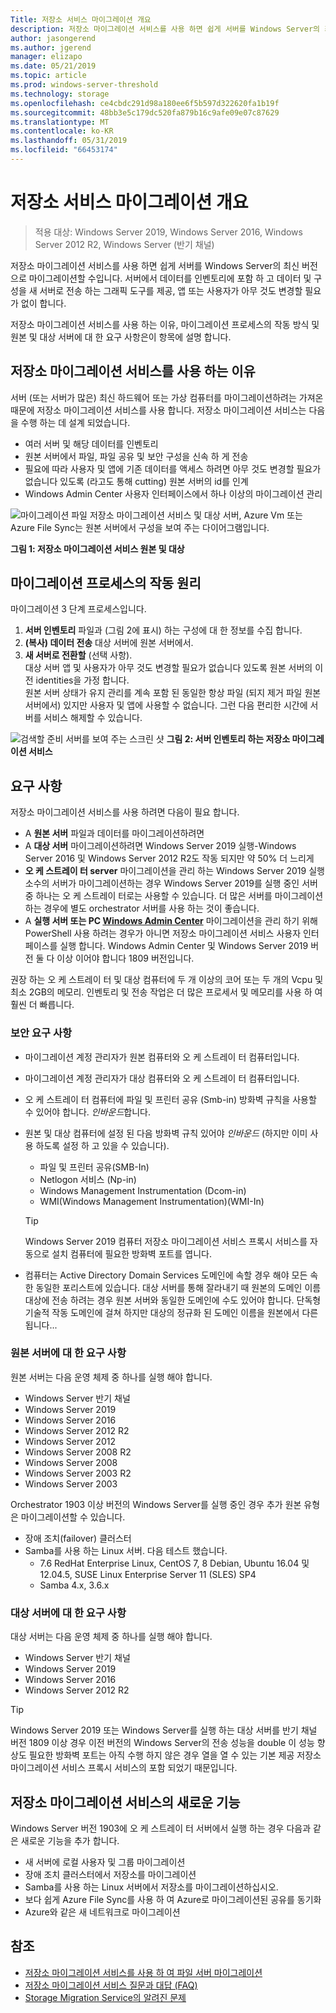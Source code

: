```yaml
---
Title: 저장소 서비스 마이그레이션 개요
description: 저장소 마이그레이션 서비스를 사용 하면 쉽게 서버를 Windows Server의 최신 버전으로 마이그레이션할 수입니다. 서버에서 데이터를 인벤토리에 포함 하 고 데이터 및 구성을 새 서버로 전송 하는 그래픽 도구를 제공, 앱 또는 사용자가 아무 것도 변경할 필요가 없이 합니다.
author: jasongerend
ms.author: jgerend
manager: elizapo
ms.date: 05/21/2019
ms.topic: article
ms.prod: windows-server-threshold
ms.technology: storage
ms.openlocfilehash: ce4cbdc291d98a180ee6f5b597d322620fa1b19f
ms.sourcegitcommit: 48bb3e5c179dc520fa879b16c9afe09e07c87629
ms.translationtype: MT
ms.contentlocale: ko-KR
ms.lasthandoff: 05/31/2019
ms.locfileid: "66453174"
---
```

# <a name="storage-migration-service-overview"></a>저장소 서비스 마이그레이션 개요

>적용 대상: Windows Server 2019, Windows Server 2016, Windows Server 2012 R2, Windows Server (반기 채널)

저장소 마이그레이션 서비스를 사용 하면 쉽게 서버를 Windows Server의 최신 버전으로 마이그레이션할 수입니다. 서버에서 데이터를 인벤토리에 포함 하 고 데이터 및 구성을 새 서버로 전송 하는 그래픽 도구를 제공, 앱 또는 사용자가 아무 것도 변경할 필요가 없이 합니다.

저장소 마이그레이션 서비스를 사용 하는 이유, 마이그레이션 프로세스의 작동 방식 및 원본 및 대상 서버에 대 한 요구 사항은이 항목에 설명 합니다.

## <a name="why-use-storage-migration-service"></a>저장소 마이그레이션 서비스를 사용 하는 이유

서버 (또는 서버가 많은) 최신 하드웨어 또는 가상 컴퓨터를 마이그레이션하려는 가져온 때문에 저장소 마이그레이션 서비스를 사용 합니다. 저장소 마이그레이션 서비스는 다음을 수행 하는 데 설계 되었습니다.

- 여러 서버 및 해당 데이터를 인벤토리
- 원본 서버에서 파일, 파일 공유 및 보안 구성을 신속 하 게 전송
- 필요에 따라 사용자 및 앱에 기존 데이터를 액세스 하려면 아무 것도 변경할 필요가 없습니다 있도록 (라고도 통해 cutting) 원본 서버의 id를 인계
- Windows Admin Center 사용자 인터페이스에서 하나 이상의 마이그레이션 관리

![마이그레이션 파일 저장소 마이그레이션 서비스 및 대상 서버, Azure Vm 또는 Azure File Sync는 원본 서버에서 구성을 보여 주는 다이어그램입니다.](media/overview/storage-migration-service-diagram.png)

**그림 1: 저장소 마이그레이션 서비스 원본 및 대상**

## <a name="how-the-migration-process-works"></a>마이그레이션 프로세스의 작동 원리

마이그레이션 3 단계 프로세스입니다.

1. **서버 인벤토리** 파일과 (그림 2에 표시) 하는 구성에 대 한 정보를 수집 합니다.
2. **(복사) 데이터 전송** 대상 서버에 원본 서버에서.
3. **새 서버로 전환할** (선택 사항).<br>대상 서버 앱 및 사용자가 아무 것도 변경할 필요가 없습니다 있도록 원본 서버의 이전 identities을 가정 합니다. <br>원본 서버 상태가 유지 관리를 계속 포함 된 동일한 항상 파일 (되지 제거 파일 원본 서버에서) 있지만 사용자 및 앱에 사용할 수 없습니다. 그런 다음 편리한 시간에 서버를 서비스 해제할 수 있습니다.

![검색할 준비 서버를 보여 주는 스크린 샷](media/migrate/inventory.png)
**그림 2: 서버 인벤토리 하는 저장소 마이그레이션 서비스**

## <a name="requirements"></a>요구 사항

저장소 마이그레이션 서비스를 사용 하려면 다음이 필요 합니다.

- A **원본 서버** 파일과 데이터를 마이그레이션하려면
- A **대상 서버** 마이그레이션하려면 Windows Server 2019 실행-Windows Server 2016 및 Windows Server 2012 R2도 작동 되지만 약 50% 더 느리게
- **오 케 스트레이 터 server** 마이그레이션을 관리 하는 Windows Server 2019 실행  <br>소수의 서버가 마이그레이션하는 경우 Windows Server 2019를 실행 중인 서버 중 하나는 오 케 스트레이 터로는 사용할 수 있습니다. 더 많은 서버를 마이그레이션하는 경우에 별도 orchestrator 서버를 사용 하는 것이 좋습니다.
- A **실행 서버 또는 PC [Windows Admin Center](../../manage/windows-admin-center/understand/windows-admin-center.md)**  마이그레이션을 관리 하기 위해 PowerShell 사용 하려는 경우가 아니면 저장소 마이그레이션 서비스 사용자 인터페이스를 실행 합니다. Windows Admin Center 및 Windows Server 2019 버전 둘 다 이상 이어야 합니다 1809 버전입니다.

권장 하는 오 케 스트레이 터 및 대상 컴퓨터에 두 개 이상의 코어 또는 두 개의 Vcpu 및 최소 2GB의 메모리. 인벤토리 및 전송 작업은 더 많은 프로세서 및 메모리를 사용 하 여 훨씬 더 빠릅니다.

### <a name="security-requirements"></a>보안 요구 사항

- 마이그레이션 계정 관리자가 원본 컴퓨터와 오 케 스트레이 터 컴퓨터입니다.
- 마이그레이션 계정 관리자가 대상 컴퓨터와 오 케 스트레이 터 컴퓨터입니다.
- 오 케 스트레이 터 컴퓨터에 파일 및 프린터 공유 (Smb-in) 방화벽 규칙을 사용할 수 있어야 합니다. *인바운드*합니다.
- 원본 및 대상 컴퓨터에 설정 된 다음 방화벽 규칙 있어야 *인바운드* (하지만 이미 사용 하도록 설정 하 고 있을 수 있습니다).
  - 파일 및 프린터 공유(SMB-In)
  - Netlogon 서비스 (Np-in)
  - Windows Management Instrumentation (Dcom-in)
  - WMI(Windows Management Instrumentation)(WMI-In)
  
  > [!TIP]
  > Windows Server 2019 컴퓨터 저장소 마이그레이션 서비스 프록시 서비스를 자동으로 설치 컴퓨터에 필요한 방화벽 포트를 엽니다.
- 컴퓨터는 Active Directory Domain Services 도메인에 속할 경우 해야 모든 속한 동일한 포리스트에 있습니다. 대상 서버를 통해 잘라내기 때 원본의 도메인 이름 대상에 전송 하려는 경우 원본 서버와 동일한 도메인에 수도 있어야 합니다. 단독형 기술적 작동 도메인에 걸쳐 하지만 대상의 정규화 된 도메인 이름을 원본에서 다른 됩니다...

### <a name="requirements-for-source-servers"></a>원본 서버에 대 한 요구 사항

원본 서버는 다음 운영 체제 중 하나를 실행 해야 합니다.

- Windows Server 반기 채널
- Windows Server 2019
- Windows Server 2016
- Windows Server 2012 R2
- Windows Server 2012
- Windows Server 2008 R2
- Windows Server 2008
- Windows Server 2003 R2
- Windows Server 2003

Orchestrator 1903 이상 버전의 Windows Server를 실행 중인 경우 추가 원본 유형은 마이그레이션할 수 있습니다.

- 장애 조치(failover) 클러스터
- Samba를 사용 하는 Linux 서버. 다음 테스트 했습니다.
    - 7.6 RedHat Enterprise Linux, CentOS 7, 8 Debian, Ubuntu 16.04 및 12.04.5, SUSE Linux Enterprise Server 11 (SLES) SP4
    - Samba 4.x, 3.6.x

### <a name="requirements-for-destination-servers"></a>대상 서버에 대 한 요구 사항

대상 서버는 다음 운영 체제 중 하나를 실행 해야 합니다.

- Windows Server 반기 채널
- Windows Server 2019
- Windows Server 2016
- Windows Server 2012 R2

> [!TIP]
> Windows Server 2019 또는 Windows Server를 실행 하는 대상 서버를 반기 채널 버전 1809 이상 경우 이전 버전의 Windows Server의 전송 성능을 double 이 성능 향상도 필요한 방화벽 포트는 아직 수행 하지 않은 경우 열을 열 수 있는 기본 제공 저장소 마이그레이션 서비스 프록시 서비스의 포함 되었기 때문입니다.

## <a name="whats-new-in-storage-migration-service"></a>저장소 마이그레이션 서비스의 새로운 기능

Windows Server 버전 1903에 오 케 스트레이 터 서버에서 실행 하는 경우 다음과 같은 새로운 기능을 추가 합니다.

- 새 서버에 로컬 사용자 및 그룹 마이그레이션
- 장애 조치 클러스터에서 저장소를 마이그레이션
- Samba를 사용 하는 Linux 서버에서 저장소를 마이그레이션하십시오.
- 보다 쉽게 Azure File Sync를 사용 하 여 Azure로 마이그레이션된 공유를 동기화
- Azure와 같은 새 네트워크로 마이그레이션

## <a name="see-also"></a>참조

- [저장소 마이그레이션 서비스를 사용 하 여 파일 서버 마이그레이션](migrate-data.md)
- [저장소 마이그레이션 서비스 질문과 대답 (FAQ)](faq.md)
- [Storage Migration Service의 알려진 문제](known-issues.md)
